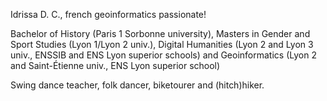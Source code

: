 Idrissa D. C., french geoinformatics passionate!

Bachelor of History (Paris 1 Sorbonne university), Masters in Gender and Sport Studies (Lyon 1/Lyon 2 univ.), Digital Humanities (Lyon 2 and Lyon 3 univ., ENSSIB and ENS Lyon superior schools) and Geoinformatics (Lyon 2 and Saint-Étienne univ., ENS Lyon superior school)

Swing dance teacher, folk dancer, biketourer and (hitch)hiker.
